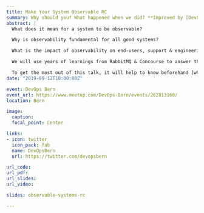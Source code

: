 ```yaml
---
title: Make Your System Observable RC
summary: Why should you? What happened when we did? **Improved by [DevOpsZH](https://twitter.com/DevOpsZH)**
abstract: |
  What does it mean for a system to be observable?

  Why is observability fundamental for all good systems?

  What is the impact of observability on end-users, support & engineering?

  We will use years of learnings from RabbitMQ & Concourse to answer these questions and show you how these products have addressed this essential requirement.

  To get the most out of this talk, it will help to know beforehand [what is RabbitMQ](https://www.rabbitmq.com/features.html) and [what is Concourse](https://concourse-ci.org/docs.html).
date: "2019-09-12T18:00:00Z"

event: DevOps Bern
event_url: https://www.meetup.com/DevOps-Bern/events/262813160/
location: Bern

image:
  caption:
  focal_point: Center

links:
- icon: twitter
  icon_pack: fab
  name: DevOpsBern
  url: https://twitter.com/devopsbern

url_code:
url_pdf:
url_slides:
url_video:

slides: observable-systems-rc

---
```

